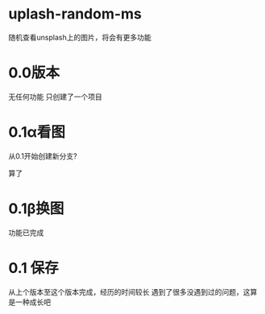 # uplash-random-ms
随机查看unsplash上的图片，将会有更多功能

# 0.0版本
无任何功能
只创建了一个项目


# 0.1α看图
从0.1开始创建新分支?

算了

# 0.1β换图
功能已完成

#  0.1 保存
从上个版本至这个版本完成，经历的时间较长
遇到了很多没遇到过的问题，这算是一种成长吧

